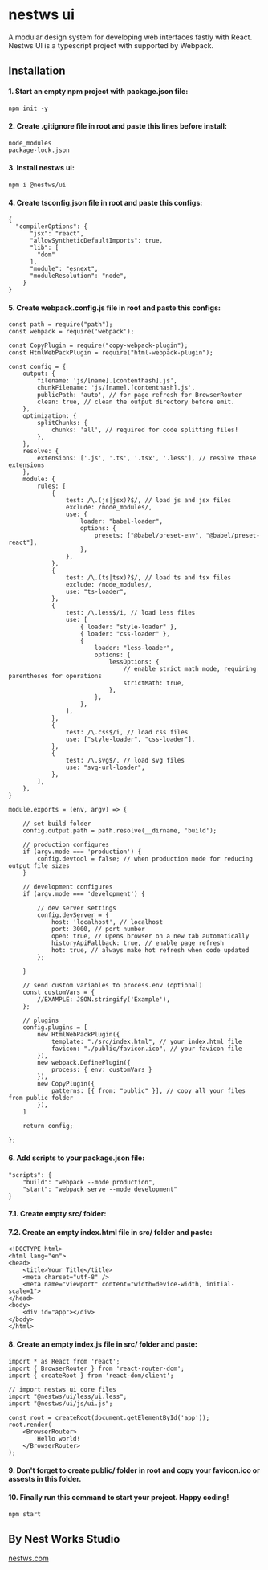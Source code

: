 # nestws ui
A modular design system for developing web interfaces fastly with React.\
Nestws UI is a typescript project with supported by Webpack.

## Installation
#### 1. Start an empty npm project with package.json file:
```
npm init -y
```
#### 2. Create .gitignore file in root and paste this lines before install:
```
node_modules
package-lock.json
```
#### 3. Install nestws ui:
```
npm i @nestws/ui
```
#### 4. Create tsconfig.json file in root and paste this configs:
```
{
  "compilerOptions": {
      "jsx": "react",
      "allowSyntheticDefaultImports": true,
      "lib": [
        "dom"
      ],
      "module": "esnext",
      "moduleResolution": "node",
    }
}
```
#### 5. Create webpack.config.js file in root and paste this configs:
```
const path = require("path");
const webpack = require('webpack');

const CopyPlugin = require("copy-webpack-plugin");
const HtmlWebPackPlugin = require("html-webpack-plugin");

const config = {
    output: {
        filename: 'js/[name].[contenthash].js',
        chunkFilename: 'js/[name].[contenthash].js',
        publicPath: 'auto', // for page refresh for BrowserRouter
        clean: true, // clean the output directory before emit.
    },
    optimization: {
        splitChunks: {
            chunks: 'all', // required for code splitting files!
        },
    },
    resolve: {
        extensions: ['.js', '.ts', '.tsx', '.less'], // resolve these extensions
    },
    module: {
        rules: [
            {
                test: /\.(js|jsx)?$/, // load js and jsx files
                exclude: /node_modules/,
                use: {
                    loader: "babel-loader",
                    options: {
                        presets: ["@babel/preset-env", "@babel/preset-react"],
                    },
                },
            },
            {
                test: /\.(ts|tsx)?$/, // load ts and tsx files
                exclude: /node_modules/,
                use: "ts-loader",
            },
            {
                test: /\.less$/i, // load less files
                use: [
                    { loader: "style-loader" },
                    { loader: "css-loader" },
                    {
                        loader: "less-loader",
                        options: {
                            lessOptions: {
                                // enable strict math mode, requiring parentheses for operations
                                strictMath: true,
                            },
                        },
                    },
                ],
            },
            {
                test: /\.css$/i, // load css files
                use: ["style-loader", "css-loader"],
            },
            {
                test: /\.svg$/, // load svg files
                use: "svg-url-loader",
            },
        ],
    },
}

module.exports = (env, argv) => {

    // set build folder
    config.output.path = path.resolve(__dirname, 'build');

    // production configures
    if (argv.mode === 'production') {
        config.devtool = false; // when production mode for reducing output file sizes
    }

    // development configures
    if (argv.mode === 'development') {

        // dev server settings
        config.devServer = {
            host: 'localhost', // localhost
            port: 3000, // port number
            open: true, // Opens browser on a new tab automatically
            historyApiFallback: true, // enable page refresh
            hot: true, // always make hot refresh when code updated
        };

    }

    // send custom variables to process.env (optional)
    const customVars = {
        //EXAMPLE: JSON.stringify('Example'),
    };

    // plugins
    config.plugins = [
        new HtmlWebPackPlugin({
            template: "./src/index.html", // your index.html file
            favicon: "./public/favicon.ico", // your favicon file
        }),
        new webpack.DefinePlugin({
            process: { env: customVars }
        }),
        new CopyPlugin({
            patterns: [{ from: "public" }], // copy all your files from public folder
        }),
    ]

    return config;

};
```
#### 6. Add scripts to your package.json file:
```
"scripts": {
    "build": "webpack --mode production",
    "start": "webpack serve --mode development"
}
```
#### 7.1. Create empty src/ folder:
#### 7.2. Create an empty index.html file in src/ folder and paste:
```
<!DOCTYPE html>
<html lang="en">
<head>
    <title>Your Title</title>
    <meta charset="utf-8" />
    <meta name="viewport" content="width=device-width, initial-scale=1">
</head>
<body>
    <div id="app"></div>
</body>
</html>
```
#### 8. Create an empty index.js file in src/ folder and paste:
```
import * as React from 'react';
import { BrowserRouter } from 'react-router-dom';
import { createRoot } from 'react-dom/client';

// import nestws ui core files
import "@nestws/ui/less/ui.less";
import "@nestws/ui/js/ui.js";

const root = createRoot(document.getElementById('app'));
root.render(
    <BrowserRouter>
        Hello world!
    </BrowserRouter>
);
```
#### 9. Don't forget to create public/ folder in root and copy your favicon.ico or assests in this folder.
#### 10. Finally run this command to start your project. Happy coding!
```
npm start
```

## By Nest Works Studio
[nestws.com](https://www.nestws.com)
